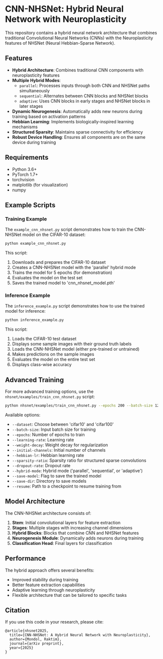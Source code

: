 # CNN-NHSNet: Hybrid Neural Network with Neuroplasticity

This repository contains a hybrid neural network architecture that combines traditional Convolutional Neural Networks (CNNs) with the Neuroplasticity features of NHSNet (Neural Hebbian-Sparse Network).

## Features

- **Hybrid Architecture**: Combines traditional CNN components with neuroplasticity features
- **Multiple Hybrid Modes**:
  - `parallel`: Processes inputs through both CNN and NHSNet paths simultaneously
  - `sequential`: Alternates between CNN blocks and NHSNet blocks
  - `adaptive`: Uses CNN blocks in early stages and NHSNet blocks in later stages
- **Dynamic Neurogenesis**: Automatically adds new neurons during training based on activation patterns
- **Hebbian Learning**: Implements biologically-inspired learning mechanisms
- **Structured Sparsity**: Maintains sparse connectivity for efficiency
- **Robust Device Handling**: Ensures all components are on the same device during training

## Requirements

- Python 3.6+
- PyTorch 1.7+
- torchvision
- matplotlib (for visualization)
- numpy

## Example Scripts

### Training Example

The `example_cnn_nhsnet.py` script demonstrates how to train the CNN-NHSNet model on the CIFAR-10 dataset:

```bash
python example_cnn_nhsnet.py
```

This script:
1. Downloads and prepares the CIFAR-10 dataset
2. Creates a CNN-NHSNet model with the 'parallel' hybrid mode
3. Trains the model for 5 epochs (for demonstration)
4. Evaluates the model on the test set
5. Saves the trained model to 'cnn_nhsnet_model.pth'

### Inference Example

The `inference_example.py` script demonstrates how to use the trained model for inference:

```bash
python inference_example.py
```

This script:
1. Loads the CIFAR-10 test dataset
2. Displays some sample images with their ground truth labels
3. Loads the CNN-NHSNet model (either pre-trained or untrained)
4. Makes predictions on the sample images
5. Evaluates the model on the entire test set
6. Displays class-wise accuracy

## Advanced Training

For more advanced training options, use the `nhsnet/examples/train_cnn_nhsnet.py` script:

```bash
python nhsnet/examples/train_cnn_nhsnet.py --epochs 200 --batch-size 128 --learning-rate 0.001 --initial-channels 64 --hybrid-mode parallel --save-model
```

Available options:
- `--dataset`: Choose between 'cifar10' and 'cifar100'
- `--batch-size`: Input batch size for training
- `--epochs`: Number of epochs to train
- `--learning-rate`: Learning rate
- `--weight-decay`: Weight decay for regularization
- `--initial-channels`: Initial number of channels
- `--hebbian-lr`: Hebbian learning rate
- `--sparsity-ratio`: Sparsity ratio for structured sparse convolutions
- `--dropout-rate`: Dropout rate
- `--hybrid-mode`: Hybrid mode ('parallel', 'sequential', or 'adaptive')
- `--save-model`: Flag to save the trained model
- `--save-dir`: Directory to save models
- `--resume`: Path to a checkpoint to resume training from

## Model Architecture

The CNN-NHSNet architecture consists of:

1. **Stem**: Initial convolutional layers for feature extraction
2. **Stages**: Multiple stages with increasing channel dimensions
3. **Hybrid Blocks**: Blocks that combine CNN and NHSNet features
4. **Neurogenesis Module**: Dynamically adds neurons during training
5. **Classification Head**: Final layers for classification

## Performance

The hybrid approach offers several benefits:
- Improved stability during training
- Better feature extraction capabilities
- Adaptive learning through neuroplasticity
- Flexible architecture that can be tailored to specific tasks

## Citation

If you use this code in your research, please cite:

```
@article{nhsnet2025,
  title={CNN-NHSNet: A Hybrid Neural Network with Neuroplasticity},
  author={Mondol, Raktim},
  journal={arXiv preprint},
  year={2025}
}
```